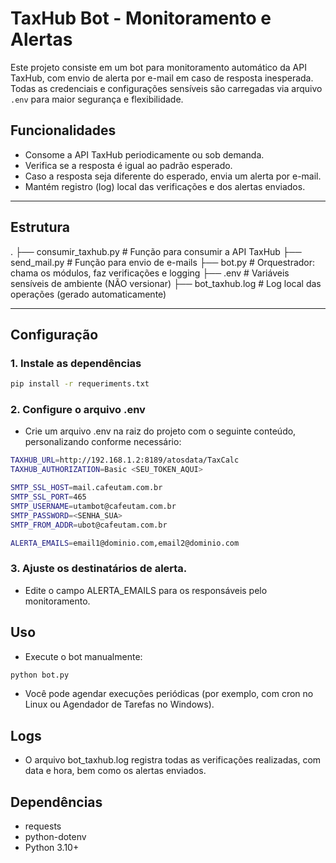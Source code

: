 # TaxHub Bot - Monitoramento e Alertas

Este projeto consiste em um bot para monitoramento automático da API TaxHub, com envio de alerta por e-mail em caso de resposta inesperada. Todas as credenciais e configurações sensíveis são carregadas via arquivo `.env` para maior segurança e flexibilidade.

## Funcionalidades

- Consome a API TaxHub periodicamente ou sob demanda.
- Verifica se a resposta é igual ao padrão esperado.
- Caso a resposta seja diferente do esperado, envia um alerta por e-mail.
- Mantém registro (log) local das verificações e dos alertas enviados.

---

## Estrutura
.
├── consumir_taxhub.py # Função para consumir a API TaxHub
├── send_mail.py # Função para envio de e-mails
├── bot.py # Orquestrador: chama os módulos, faz verificações e logging
├── .env # Variáveis sensíveis de ambiente (NÃO versionar)
├── bot_taxhub.log # Log local das operações (gerado automaticamente)


---

## Configuração

### 1. Instale as dependências

```sh
pip install -r requeriments.txt
```

### 2. Configure o arquivo .env
- Crie um arquivo .env na raiz do projeto com o seguinte conteúdo, personalizando conforme necessário:

```sh
TAXHUB_URL=http://192.168.1.2:8189/atosdata/TaxCalc
TAXHUB_AUTHORIZATION=Basic <SEU_TOKEN_AQUI>

SMTP_SSL_HOST=mail.cafeutam.com.br
SMTP_SSL_PORT=465
SMTP_USERNAME=utambot@cafeutam.com.br
SMTP_PASSWORD=<SENHA_SUA>
SMTP_FROM_ADDR=ubot@cafeutam.com.br

ALERTA_EMAILS=email1@dominio.com,email2@dominio.com
```

### 3. Ajuste os destinatários de alerta.
- Edite o campo ALERTA_EMAILS para os responsáveis pelo monitoramento.

## Uso
- Execute o bot manualmente:
```sh
python bot.py
```
- Você pode agendar execuções periódicas (por exemplo, com cron no Linux ou Agendador de Tarefas no Windows).

## Logs
- O arquivo bot_taxhub.log registra todas as verificações realizadas, com data e hora, bem como os alertas enviados.

## Dependências
- requests
- python-dotenv
- Python 3.10+